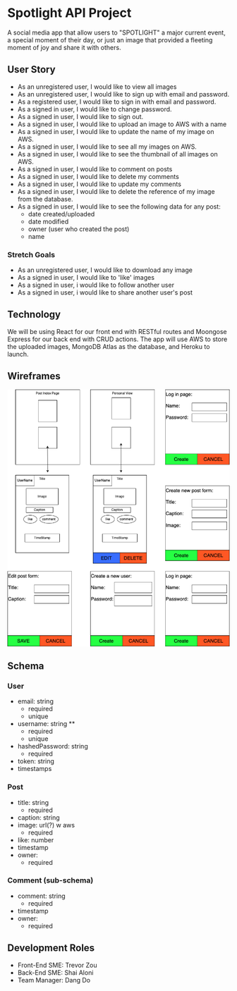 # Spotlight API Project 
A social media app that allow users to "SPOTLIGHT" a major current event, a special moment of their day, or just an image that provided a fleeting moment of joy and share it with others.

## User Story
- As an unregistered user, I would like to view all images
- As an unregistered user, I would like to sign up with email and password.
- As a registered user, I would like to sign in with email and password.
- As a signed in user, I would like to change password.
- As a signed in user, I would like to sign out.
- As a signed in user, I would like to upload an image to AWS with a name
- As a signed in user, I would like to update the name of my image on AWS.
- As a signed in user, I would like to see all my images on AWS.
- As a signed in user, I would like to see the thumbnail of all images on AWS.
- As a signed in user, I would like to comment on posts
- As a signed in user, I would like to delete my comments
- As a signed in user, I would like to update my comments
- As a signed in user, I would like to delete the reference of my image from the database.
- As a signed in user, I would like to see the following data for any post:
    - date created/uploaded
    - date modified
    - owner (user who created the post)
    - name

### Stretch Goals
- As an unregistered user, I would like to download any image
- As a signed in user, I would like to 'like' images
- As a signed in user, i would like to follow another user
- As a signed in user, i would like to share another user's post

## Technology
We will be using React for our front end with RESTful routes and Moongose Express for our back end with CRUD actions. The app will use AWS to store the uploaded images, MongoDB Atlas as the database, and Heroku to launch.

## Wireframes
![](planning/WireFrames.png)

## Schema
### User
- email: string
    - required
    - unique
- username: string **
    - required
    - unique
- hashedPassword: string
    - required
- token: string
- timestamps
    
### Post
- title: string
  - required
- caption: string
- image: url(?) w aws
  - required
- like: number
- timestamp
- owner:
    - required

### Comment (sub-schema)
- comment: string
  - required
- timestamp
- owner: 
  - required

## Development Roles 
- Front-End SME: Trevor Zou
- Back-End SME: Shai Aloni 
- Team Manager: Dang Do